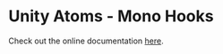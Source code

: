 # Unity Atoms - Mono Hooks

Check out the online documentation [here](https://adamramberg.github.io/unity-atoms/).
